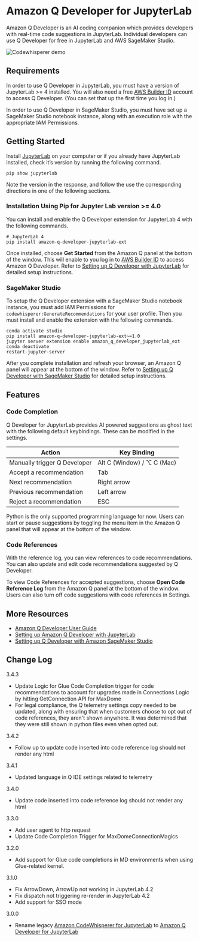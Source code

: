 # Amazon Q Developer for JupyterLab

Amazon Q Developer is an AI coding companion which provides developers with real-time code suggestions in JupyterLab. Individual developers can use Q Developer for free in JupyterLab and AWS SageMaker Studio.

![Codewhisperer demo](https://docs.aws.amazon.com/images/amazonq/latest/qdeveloper-ug/images/qdev-demo-example.png)

## Requirements

In order to use Q Developer in JupyterLab, you must have a version of JupyterLab >= 4 installed. You will also need a free [AWS Builder ID](https://docs.aws.amazon.com/signin/latest/userguide/sign-in-aws_builder_id.html) account to access Q Developer. (You can set that up the first time you log in.)

In order to use Q Developer in SageMaker Studio, you must have set up a SageMaker Studio notebook instance, along with an execution role with the appropriate IAM Permissions. 

## Getting Started

Install [JupyterLab](https://pypi.org/project/jupyterlab) on your computer or if you already have JupyterLab installed, check it’s version by running the following command.

```
pip show jupyterlab
```

Note the version in the response, and follow the use the corresponding directions in one of the following sections.

### Installation Using Pip for Jupyter Lab version >= 4.0

You can install and enable the Q Developer extension for JupyterLab 4 with the following commands. 

```
# JupyterLab 4
pip install amazon-q-developer-jupyterlab-ext
```

Once installed, choose ****Get Started**** from the Amazon Q panel at the bottom of the window. This will enable to you log in to [AWS Builder ID](https://docs.aws.amazon.com/signin/latest/userguide/sign-in-aws_builder_id.html) to access Amazon Q Developer. Refer to [Setting up Q Developer with JupyterLab](https://docs.aws.amazon.com/codewhisperer/latest/userguide/jupyterlab-setup.html) for detailed setup instructions.

### SageMaker Studio

To setup the Q Developer extension with a SageMaker Studio notebook instance, you must add IAM Permissions for 
`codewhisperer:GenerateRecommendations` for your user profile. Then you must install and enable the extension with the following commands.

```
conda activate studio
pip install amazon-q-developer-jupyterlab-ext~=1.0
jupyter server extension enable amazon_q_developer_jupyterlab_ext
conda deactivate
restart-jupyter-server
```

After you complete installation and refresh your browser, an Amazon Q panel will appear at the bottom of the window. Refer to [Setting up Q Developer with SageMaker Studio](https://docs.aws.amazon.com/codewhisperer/latest/userguide/sagemaker-setup.html) for detailed setup instructions. 

## Features

### Code Completion

Q Developer for JupyterLab provides AI powered suggestions as ghost text with the following default keybindings. These can be modified in the settings.


|              Action	                  |      Key Binding       |
| ------------------------------ | ----------- |
| Manually trigger Q Developer | Alt C (Window) / ⌥ C (Mac)        |
| Accept a recommendation        | Tab       |
| Next recommendation            | Right arrow |
| Previous recommendation        | Left arrow  |
| Reject a recommendation        | ESC         |



Python is the only supported programming language for now. Users can start or pause suggestions by toggling the menu item in the Amazon Q panel that will appear at the bottom of the window.

### Code References

With the reference log, you can view references to code recommendations. You can also update and edit code recommendations suggested by Q Developer.

To view Code References for accepted suggestions, choose **Open Code Reference Log** from the Amazon Q panel at the bottom of the window. Users can also turn off code suggestions with code references in Settings.


## More Resources

* [Amazon Q Developer User Guide](https://docs.aws.amazon.com/amazonq/latest/qdeveloper-ug/what-is.html)
* [Setting up Amazon Q Developer with JupyterLab](https://docs.aws.amazon.com/codewhisperer/latest/userguide/jupyterlab-setup.html)
* [Setting up Q Developer with Amazon SageMaker Studio](https://docs.aws.amazon.com/codewhisperer/latest/userguide/sagemaker-setup.html)

## Change Log

3.4.3
* Update Logic for Glue Code Completion trigger for code recommendations to account for upgrades made in Connections Logic by hitting GetConnection API for MaxDome
* For legal compliance, the Q telemetry settings copy needed to be updated, along with ensuring that when customers choose to opt out of code references, they aren't shown anywhere. It was determined that they were still shown in python files even when opted out.

3.4.2
* Follow up to update code inserted into code reference log should not render any html

3.4.1
* Updated language in Q IDE settings related to telemetry 

3.4.0
* Update code inserted into code reference log should not render any html

3.3.0
* Add user agent to http request
* Update Code Completion Trigger for MaxDomeConnectionMagics

3.2.0
* Add support for Glue code completions in MD environments when using Glue-related kernel.

3.1.0
* Fix ArrowDown, ArrowUp not working in JupyterLab 4.2
* Fix dispatch not triggering re-render in JupyterLab 4.2
* Add support for SSO mode

3.0.0
* Rename legacy [Amazon CodeWhisperer for JupyterLab](https://pypi.org/project/amazon-codewhisperer-jupyterlab-ext/) to [Amazon Q Developer for JupyterLab](https://pypi.org/project/amazon-q-developer-jupyterlab-ext/)
